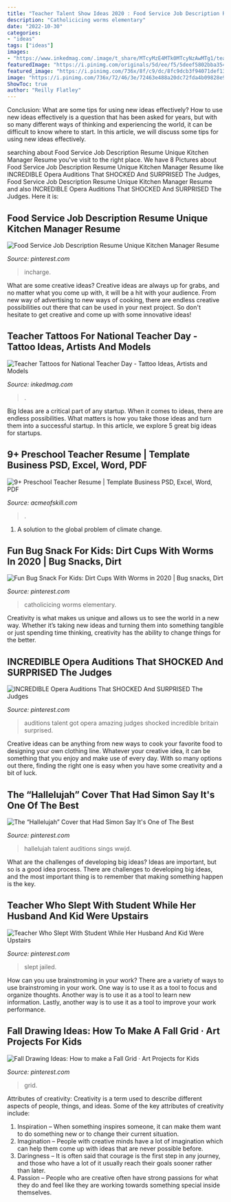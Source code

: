 ```yaml
---
title: "Teacher Talent Show Ideas 2020 : Food Service Job Description Resume Unique Kitchen Manager Resume"
description: "Catholicicing worms elementary"
date: "2022-10-30"
categories:
- "ideas"
tags: ["ideas"]
images:
- "https://www.inkedmag.com/.image/t_share/MTcyMzE4MTk0MTcyNzAwMTg1/teach.png"
featuredImage: "https://i.pinimg.com/originals/5d/ee/f5/5deef5802bba354602f8745d32c1a2bc.png"
featured_image: "https://i.pinimg.com/736x/8f/c9/dc/8fc9dcb3f94071def13b45cec6a57132.jpg"
image: "https://i.pinimg.com/736x/72/46/3e/72463e488a20dc72fda4b09828e96b54.jpg"
ShowToc: true
author: "Reilly Flatley"
---
```



Conclusion: What are some tips for using new ideas effectively?
How to use new ideas effectively is a question that has been asked for years, but with so many different ways of thinking and experiencing the world, it can be difficult to know where to start. In this article, we will discuss some tips for using new ideas effectively.

	

		
searching about Food Service Job Description Resume Unique Kitchen Manager Resume you've visit to the right place. We have 8 Pictures about Food Service Job Description Resume Unique Kitchen Manager Resume like INCREDIBLE Opera Auditions That SHOCKED And SURPRISED The Judges, Food Service Job Description Resume Unique Kitchen Manager Resume and also INCREDIBLE Opera Auditions That SHOCKED And SURPRISED The Judges. Here it is:
		
    
## Food Service Job Description Resume Unique Kitchen Manager Resume

<img loading=lazy src="https://i.pinimg.com/736x/ed/fe/03/edfe0357084c8e1b3d78816a13859b5b.jpg" onerror="this.onerror=null;this.src='https://tse2.mm.bing.net/th?id=OIP.ZpD4_Zpd-iiDUsFemf6e1gHaKd&amp;pid=15.1';" alt="Food Service Job Description Resume Unique Kitchen Manager Resume">

_Source: pinterest.com_

>incharge. 

	

What are some creative ideas?
Creative ideas are always up for grabs, and no matter what you come up with, it will be a hit with your audience. From new way of advertising to new ways of cooking, there are endless creative possibilities out there that can be used in your next project. So don't hesitate to get creative and come up with some innovative ideas!

    
## Teacher Tattoos For National Teacher Day - Tattoo Ideas, Artists And Models

<img loading=lazy src="https://www.inkedmag.com/.image/t_share/MTcyMzE4MTk0MTcyNzAwMTg1/teach.png" onerror="this.onerror=null;this.src='https://tse3.mm.bing.net/th?id=OIP.RrieUKyIFu1XYoX37ZfpIAHaD4&amp;pid=15.1';" alt="Teacher Tattoos for National Teacher Day - Tattoo Ideas, Artists and Models">

_Source: inkedmag.com_

>. 

	

Big Ideas are a critical part of any startup. When it comes to ideas, there are endless possibilities. What matters is how you take those ideas and turn them into a successful startup. In this article, we explore 5 great big ideas for startups.

    
## 9+ Preschool Teacher Resume | Template Business PSD, Excel, Word, PDF

<img loading=lazy src="http://acmeofskill.com/wp-content/uploads/2021/05/Assistant-Preschool-Teacher-Resume.jpg" onerror="this.onerror=null;this.src='https://tse1.mm.bing.net/th?id=OIP.c4wbKMzMQhr1eSHVL6qomAHaHB&amp;pid=15.1';" alt="9+ Preschool Teacher Resume | Template Business PSD, Excel, Word, PDF">

_Source: acmeofskill.com_

>. 

	

1. A solution to the global problem of climate change.

    
## Fun Bug Snack For Kids: Dirt Cups With Worms In 2020 | Bug Snacks, Dirt

<img loading=lazy src="https://i.pinimg.com/736x/27/0f/fa/270ffa660986fbf211225086325d540e.jpg" onerror="this.onerror=null;this.src='https://tse1.mm.bing.net/th?id=OIP.tlxd3n5GgJYC_vEwHVOzuAHaLH&amp;pid=15.1';" alt="Fun Bug Snack For Kids: Dirt Cups With Worms in 2020 | Bug snacks, Dirt">

_Source: pinterest.com_

>catholicicing worms elementary. 

	

Creativity is what makes us unique and allows us to see the world in a new way. Whether it’s taking new ideas and turning them into something tangible or just spending time thinking, creativity has the ability to change things for the better.

    
## INCREDIBLE Opera Auditions That SHOCKED And SURPRISED The Judges

<img loading=lazy src="https://i.pinimg.com/736x/72/46/3e/72463e488a20dc72fda4b09828e96b54.jpg" onerror="this.onerror=null;this.src='https://tse2.mm.bing.net/th?id=OIP.gVIEbRl5vhM0-z_eHLS9OQHaEK&amp;pid=15.1';" alt="INCREDIBLE Opera Auditions That SHOCKED And SURPRISED The Judges">

_Source: pinterest.com_

>auditions talent got opera amazing judges shocked incredible britain surprised. 

	

Creative ideas can be anything from new ways to cook your favorite food to designing your own clothing line. Whatever your creative idea, it can be something that you enjoy and make use of every day. With so many options out there, finding the right one is easy when you have some creativity and a bit of luck.

    
## The “Hallelujah” Cover That Had Simon Say It&#039;s One Of The Best

<img loading=lazy src="https://i.pinimg.com/736x/70/2c/e4/702ce4361024add1f79554575510cead.jpg" onerror="this.onerror=null;this.src='https://tse3.mm.bing.net/th?id=OIP.k29d8GEaMNmaY_mukXUCcgHaLH&amp;pid=15.1';" alt="The “Hallelujah” Cover that Had Simon Say It&#039;s One of The Best">

_Source: pinterest.com_

>hallelujah talent auditions sings wwjd. 

	

What are the challenges of developing big ideas?
Ideas are important, but so is a good idea process. There are challenges to developing big ideas, and the most important thing is to remember that making something happen is the key.

    
## Teacher Who Slept With Student While Her Husband And Kid Were Upstairs

<img loading=lazy src="https://i.pinimg.com/736x/8f/c9/dc/8fc9dcb3f94071def13b45cec6a57132.jpg" onerror="this.onerror=null;this.src='https://tse1.mm.bing.net/th?id=OIP.-DLSYbQfsdfL4qFtDYx_DwHaLH&amp;pid=15.1';" alt="Teacher Who Slept With Student While Her Husband And Kid Were Upstairs">

_Source: pinterest.com_

>slept jailed. 

	

How can you use brainstroming in your work?
There are a variety of ways to use brainstroming in your work. One way is to use it as a tool to focus and organize thoughts. Another way is to use it as a tool to learn new information. Lastly, another way is to use it as a tool to improve your work performance.

    
## Fall Drawing Ideas: How To Make A Fall Grid · Art Projects For Kids

<img loading=lazy src="https://i.pinimg.com/originals/5d/ee/f5/5deef5802bba354602f8745d32c1a2bc.png" onerror="this.onerror=null;this.src='https://tse2.mm.bing.net/th?id=OIP.t5yiOI-iFAbCqkVsU2IG7QHaLG&amp;pid=15.1';" alt="Fall Drawing Ideas: How to make a Fall Grid · Art Projects for Kids">

_Source: pinterest.com_

>grid. 

	

Attributes of creativity:
Creativity is a term used to describe different aspects of people, things, and ideas. Some of the key attributes of creativity include: 
1. Inspiration – When something inspires someone, it can make them want to do something new or to change their current situation.
2. Imagination – People with creative minds have a lot of imagination which can help them come up with ideas that are never possible before. 
3. Daringness – It is often said that courage is the first step in any journey, and those who have a lot of it usually reach their goals sooner rather than later. 
4. Passion – People who are creative often have strong passions for what they do and feel like they are working towards something special inside themselves.

